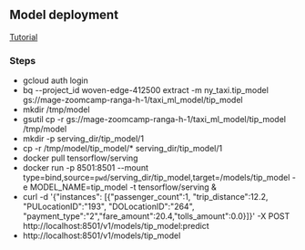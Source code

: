 ## Model deployment
[Tutorial](https://cloud.google.com/bigquery-ml/docs/export-model-tutorial)
### Steps
- gcloud auth login
- bq --project_id woven-edge-412500 extract -m ny_taxi.tip_model gs://mage-zoomcamp-ranga-h-1/taxi_ml_model/tip_model
- mkdir /tmp/model
- gsutil cp -r gs://mage-zoomcamp-ranga-h-1/taxi_ml_model/tip_model /tmp/model
- mkdir -p serving_dir/tip_model/1
- cp -r /tmp/model/tip_model/* serving_dir/tip_model/1
- docker pull tensorflow/serving
- docker run -p 8501:8501 --mount type=bind,source=`pwd`/serving_dir/tip_model,target=/models/tip_model -e MODEL_NAME=tip_model -t tensorflow/serving &
- curl -d '{"instances": [{"passenger_count":1, "trip_distance":12.2, "PULocationID":"193", "DOLocationID":"264", "payment_type":"2","fare_amount":20.4,"tolls_amount":0.0}]}' -X POST http://localhost:8501/v1/models/tip_model:predict
- http://localhost:8501/v1/models/tip_model